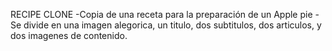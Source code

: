 RECIPE CLONE 
-Copia de una receta para la preparación de un Apple pie
-Se divide en una imagen alegorica, un titulo, dos subtitulos, dos articulos, y dos imagenes de contenido.